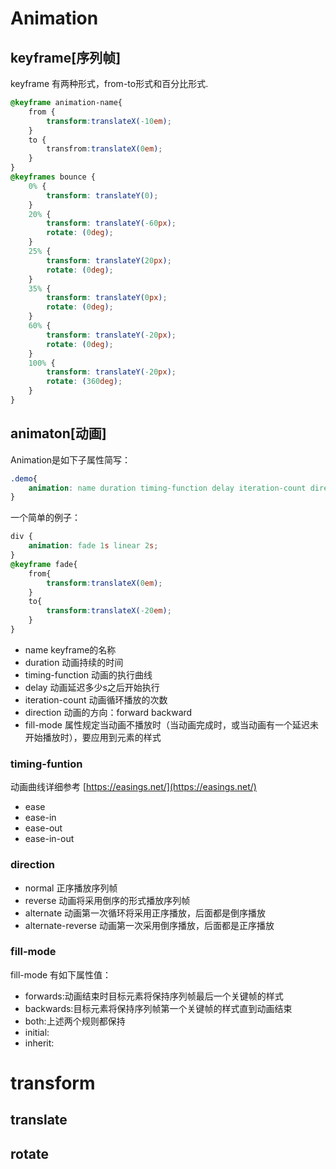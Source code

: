 # Animation

## keyframe[序列帧]
keyframe 有两种形式，from-to形式和百分比形式.
```css
@keyframe animation-name{
    from {
        transform:translateX(-10em);
    }
    to {
        transfrom:translateX(0em);
    }
}
@keyframes bounce {
    0% {
        transform: translateY(0);
    }
    20% {
        transform: translateY(-60px);
        rotate: (0deg);
    }
    25% {
        transform: translateY(20px);
        rotate: (0deg);
    }
    35% {
        transform: translateY(0px);
        rotate: (0deg);
    }
    60% {
        transform: translateY(-20px);
        rotate: (0deg);
    }
    100% {
        transform: translateY(-20px);
        rotate: (360deg);
    }
}
```
## animaton[动画]
Animation是如下子属性简写：
```css
.demo{
    animation: name duration timing-function delay iteration-count direction fill-mode
}
```
一个简单的例子：
```css
div {
    animation: fade 1s linear 2s;
}
@keyframe fade{
    from{
        transform:translateX(0em);
    }
    to{
        transform:translateX(-20em);
    }
}
```
- name keyframe的名称
- duration 动画持续的时间
- timing-function 动画的执行曲线
- delay 动画延迟多少s之后开始执行
- iteration-count 动画循环播放的次数
- direction 动画的方向：forward backward 
- fill-mode 属性规定当动画不播放时（当动画完成时，或当动画有一个延迟未开始播放时），要应用到元素的样式
  
### timing-funtion
动画曲线详细参考 [https://easings.net/](https://easings.net/)
- ease
- ease-in
- ease-out
- ease-in-out
  
### direction
- normal 正序播放序列帧
- reverse 动画将采用倒序的形式播放序列帧
- alternate 动画第一次循环将采用正序播放，后面都是倒序播放
- alternate-reverse 动画第一次采用倒序播放，后面都是正序播放
### fill-mode
fill-mode 有如下属性值：
- forwards:动画结束时目标元素将保持序列帧最后一个关键帧的样式
- backwards:目标元素将保持序列帧第一个关键帧的样式直到动画结束
- both:上述两个规则都保持
- initial:
- inherit:

# transform
## translate
## rotate
